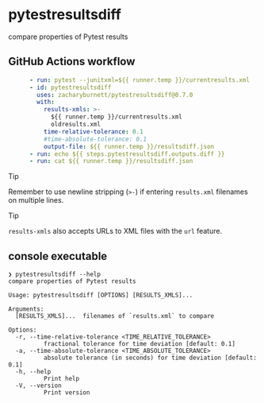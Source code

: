 # pytestresultsdiff
compare properties of Pytest results

## GitHub Actions workflow

```yaml
      - run: pytest --junitxml=${{ runner.temp }}/currentresults.xml
      - id: pytestresultsdiff
        uses: zacharyburnett/pytestresultsdiff@0.7.0
        with:
          results-xmls: >-
            ${{ runner.temp }}/currentresults.xml
            oldresults.xml
          time-relative-tolerance: 0.1
          #time-absolute-tolerance: 0.1
          output-file: ${{ runner.temp }}/resultsdiff.json
      - run: echo ${{ steps.pytestresultsdiff.outputs.diff }}
      - run: cat ${{ runner.temp }}/resultsdiff.json
```

> [!TIP]
> Remember to use newline stripping (`>-`) if entering `results.xml` filenames on multiple lines.

> [!TIP]
> `results-xmls` also accepts URLs to XML files with the `url` feature.

## console executable

```console
❯ pytestresultsdiff --help
compare properties of Pytest results

Usage: pytestresultsdiff [OPTIONS] [RESULTS_XMLS]...

Arguments:
  [RESULTS_XMLS]...  filenames of `results.xml` to compare

Options:
  -r, --time-relative-tolerance <TIME_RELATIVE_TOLERANCE>
          fractional tolerance for time deviation [default: 0.1]
  -a, --time-absolute-tolerance <TIME_ABSOLUTE_TOLERANCE>
          absolute tolerance (in seconds) for time deviation [default: 0.1]
  -h, --help
          Print help
  -V, --version
          Print version
```
